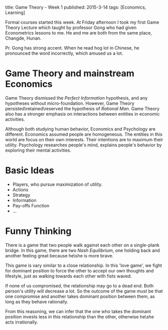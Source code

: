 title: Game Theory - Week 1
published: 2015-3-14
tags: [Economics, Learning]

Formal courses started this week. At Friday afternoon I took my first Game Theory
Lecture which taught by professor Gong who had given Econometrics lessons to me. He
 and me are both from the same place, Changde, Hunan.
 
Pr. Gong has strong accent. When he read hog lot in Chinese, he pronounced the word
incorrectly, which amused us a lot.

# Game Theory and mainstream Economics

Game Theory dismissed the *Perfect Information* hypothesis, and any hypotheses
without micro-foundation. However, Game Theory persisted\retained\reserved the
hypothesis of *Rational Man*. Game Theory also has a stronger emphasis on interactions
between entities in economic activities.

Although both studying human behavior, Economics and Psychology are different.
Economics assumed people are homogeneous. The entities in this world are focus
on their own interests. Their intentions are to maximum their utility. Psychology
researches people's mind, explains people's behavior by exploring their mental
activities.
 
# Basic Ideas

* Players, who pursue maximization of utility.
* Actions
* Strategy
* Information
* Pay-offs Function
* ...

# Funny Thinking

There is a game that two people walk against each other on a single-plank bridge.
In this game, there are two *Nash Equilibrium*, one holding back and another feeling great because he\she is more brave.

This game is vary similar to a close relationship. In this 'love game', we fight
for dominant position to force the other to accept our own thoughts and lifestyle,
just as walking towards each other with fists waved.

If none of us compromised, the relationship may go to a dead end. Both person's
utility will decrease a lot. So the outcome of the game must be that one compromise and another takes dominant position between them, as long as they behave
rationally.

From this reasoning, we can infer that the one who takes the dominant position invests
less in this relationship than the other, otherwise he\she acts irrationally.
